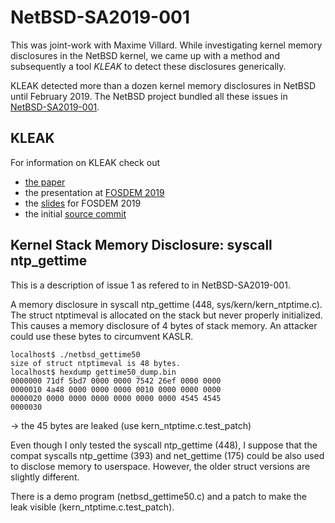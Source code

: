 # NetBSD-SA2019-001

This was joint-work with Maxime Villard. While investigating kernel memory disclosures in the NetBSD kernel, we came up with a method and subsequently a tool *KLEAK* to detect these disclosures generically.

KLEAK detected more than a dozen kernel memory disclosures in NetBSD until February 2019. The NetBSD project bundled all these issues in [NetBSD-SA2019-001](http://ftp.netbsd.org/pub/NetBSD/security/advisories/NetBSD-SA2019-001.txt.asc). 

## KLEAK
For information on KLEAK check out 

* [the paper](https://www.netbsd.org/gallery/presentations/maxv/kleak.pdf) 
* the presentation at [FOSDEM 2019](https://archive.fosdem.org/2019/schedule/event/kleak/)
* the [slides](https://papers.freebsd.org/2019/FOSDEM/barabosch-kleak.files/barabosch_kleak_fosdem_2019.pdf) for FOSDEM 2019
* the initial [source commit](https://freshbsd.org/commit/netbsd/src/2FElgv11KoHQEg2B)

## Kernel Stack Memory Disclosure: syscall ntp_gettime

This is a description of issue 1 as refered to in NetBSD-SA2019-001.

A memory disclosure in syscall ntp_gettime (448, sys/kern/kern_ntptime.c). The struct ntptimeval is allocated on the stack but never properly initialized. This causes a memory disclosure of 4 bytes of stack memory. An attacker could use these bytes to circumvent KASLR.

``` shell
localhost$ ./netbsd_gettime50
size of struct ntptimeval is 48 bytes.
localhost$ hexdump gettime50_dump.bin
0000000 71df 5bd7 0000 0000 7542 26ef 0000 0000
0000010 4a48 0000 0000 0000 0010 0000 0000 0000
0000020 0000 0000 0000 0000 0000 0000 4545 4545
0000030
```
-> the 45 bytes are leaked (use kern_ntptime.c.test_patch)

Even though I only tested the syscall ntp_gettime (448), I suppose that the compat syscalls ntp_gettime (393) and net_gettime (175) could be also used to disclose memory to userspace. However, the older struct versions are slightly different. 

 There is a demo program (netbsd_gettime50.c) and a patch to make the leak visible (kern_ntptime.c.test_patch).
